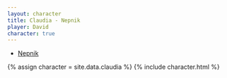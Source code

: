 ```yaml
---
layout: character
title: Claudia - Nepnik
player: David
character: true
---
```


- [Nepnik](../)

{% assign character = site.data.claudia %}
{% include character.html %}